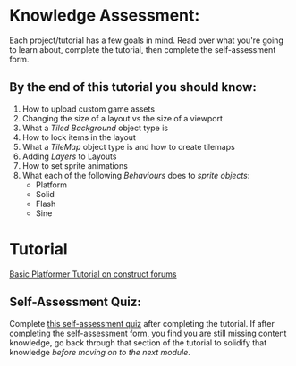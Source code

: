 # Knowledge Assessment:
Each project/tutorial has a few goals in mind. Read over what you're going to learn about, complete the tutorial, then complete the self-assessment form. 

## By the end of this tutorial you should know:
1. How to upload custom game assets
2. Changing the size of a layout vs the size of a viewport
3. What a *Tiled Background* object type is
4. How to lock items in the layout
5. What a *TileMap* object type is and how to create tilemaps
6. Adding *Layers* to Layouts
7. How to set sprite animations
8. What each of the following *Behaviours* does to *sprite objects*:
    - Platform
    - Solid
    - Flash
    - Sine

# Tutorial
[Basic Platformer Tutorial on construct forums](https://www.construct.net/en/tutorials/platformer-game-2329)

## Self-Assessment Quiz:
Complete [this self-assessment quiz](https://docs.google.com/forms/d/e/1FAIpQLScafM2fw528oKAJlLuv1ZZ_7NqdZL1YbIra-dG8WFHZHOlKUQ/viewform?usp=sf_link) after completing the tutorial. If after completing the self-assessment form, you find you are still missing content knowledge, go back through that section of the tutorial to solidify that knowledge *before moving on to the next module*.  
